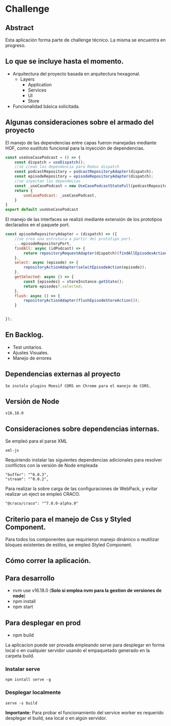 # Challenge 
## Abstract

Esta aplicación forma parte de challenge técnico. La misma se encuentra en progreso.

## Lo que se incluye hasta el momento.

* Arquitectura del proyecto basada en arquitectura hexagonal.
  * Layers
    * Application
    * Services
    * UI
    * Store
* Funcionalidad básica solicitada.

## Algunas consideraciones sobre el armado del proyecto
El manejo de las dependencias entre capas fueron manejadas mediante HOF, como sustituto funcional para la inyección de dependencias.

```javascript
const useUseCasePodcast = () => {
    const dispatch = useDispatch();
    //se crean las dependencia para Redux dispatch
    const podcastRepository = podcastRepositoryAdapter(dispatch);
    const episodeRepository = episodeRepositoryAdapter(dispatch);
    //se inyectan las dependecias
    const _useCasePodcast = new UseCasePodcastStateFull(podcastRepository, episodeRepository)
    return {
        useCasePodcast: _useCasePodcast,
    }
}
export default useUseCasePodcast
```
El manejo de las interfaces se realizó mediante extensión de los prototipos declarados en el paquete port.


```javascript
const episodeRepositoryAdapter = (dispatch) => ({
    //se crea una estrutura a partir del prototipo port.
    ...episodeRepositoryPort,
    findAll: async (idPodcast) => {
        return repositoryRequestAdapter(dispatch)(findAllEpisodesAction(idPodcast))
    },
    select: async (episode) => {
        repositoryActionAdapter(selectEpisodeAction(episode));
    },
    getSelected: async () => {
        const {episodes} = storeInstance.getState();
        return episodes?.selected;
    },
    flush: async () => {
        repositoryActionAdapter(flushEpisodeStoreAction());
    }


});
```
## En Backlog. 
* Test unitarios.
* Ajustes Visuales.
* Manejo de errores

## Dependencias externas al proyecto
    Se instalo plugins Moesif CORS en Chrome para el manejo de CORS.

## Versión de Node
    v16.18.0
## Consideraciones sobre dependencias internas.
Se empleó para el parse XML

    xml-js
Requiriendo instalar las siguientes dependencias adicionales para resolver conflictos con la versión de Node empleada
    
    "buffer": "^6.0.3",
    "stream": "^0.0.2",    
Para realizar la sobre carga de las configuraciones de WebPack, y evitar realizar un eject se empleó CRACO.

    "@craco/craco": "^7.0.0-alpha.9"

## Criterio para el manejo de Css y Styled Component.
Para todos los componentes que requirieron manejo dinámico o reutilizar bloques existentes de estilos,
se empleó Styled Component.

## Cómo correr la aplicación.
## Para desarrollo
* nvm use v16.18.0 (**Solo si emplea nvm para la gestion de versiones de node**)
* npm install
* npm start
## Para desplegar en prod
* npm build

La aplicacion puede ser provada empleando serve para desplegar en forma local o en cualquier servidor usando
el empaquetado generado en la carpeta build.

### Instalar serve
    npm isntall serve -g
### Desplegar localmente
    
    serve -s build

**Importante:** Para probar el funcionamiento del service worker es requerido desplegar el build, sea local o
en algún servidor.